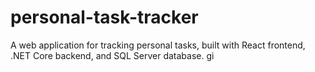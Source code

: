 # personal-task-tracker
A web application for tracking personal tasks, built with React frontend, .NET Core backend, and SQL Server database.
gi